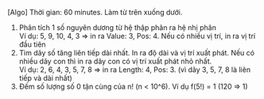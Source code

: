 [Algo]
Thời gian: 60 minutes. Làm từ trên xuống dưới.
  1. Phân tích 1 số nguyên dương từ hệ thập phân ra hệ nhị phân
  <br>Ví dụ: 5, 9, 10, 4, 3 => in ra Value: 3, Pos: 4. Nếu có nhiều vị trí, in ra vị trí đầu tiên
  2. Tìm dãy số tăng liên tiếp dài nhất. In ra độ dài và vị trí xuất phát. Nếu có nhiều dãy con thì in ra dãy con có vị trí xuất phát nhỏ nhất.
  <br>Ví dụ: 2, 6, 4, 3, 5, 7, 8 => in ra Length: 4, Pos: 3. (vì dãy 3, 5, 7, 8 là liên tiếp và dài nhất)
  3. Đếm số lượng số 0 tận cùng của n! (n < 10^6). Ví dụ f(5!) = 1 (120 => 1)